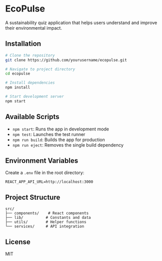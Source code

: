 # EcoPulse

A sustainability quiz application that helps users understand and improve their environmental impact.

## Installation

```bash
# Clone the repository
git clone https://github.com/yourusername/ecopulse.git

# Navigate to project directory
cd ecopulse

# Install dependencies
npm install

# Start development server
npm start
```

## Available Scripts

- `npm start`: Runs the app in development mode
- `npm test`: Launches the test runner
- `npm run build`: Builds the app for production
- `npm run eject`: Removes the single build dependency

## Environment Variables

Create a `.env` file in the root directory:

```
REACT_APP_API_URL=http://localhost:3000
```

## Project Structure

```
src/
├── components/    # React components
├── lib/          # Constants and data
├── utils/        # Helper functions
└── services/     # API integration
```

## License

MIT
